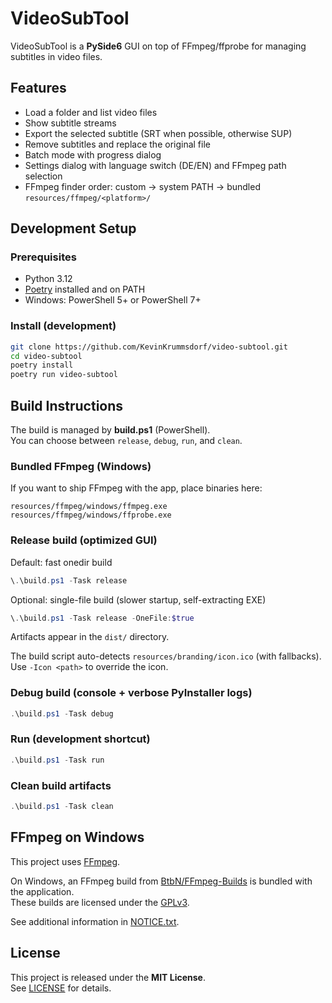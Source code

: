 # VideoSubTool

VideoSubTool is a **PySide6** GUI on top of FFmpeg/ffprobe for managing subtitles in video files.

## Features

- Load a folder and list video files
- Show subtitle streams
- Export the selected subtitle (SRT when possible, otherwise SUP)
- Remove subtitles and replace the original file
- Batch mode with progress dialog
- Settings dialog with language switch (DE/EN) and FFmpeg path selection
- FFmpeg finder order: custom → system PATH → bundled `resources/ffmpeg/<platform>/`

## Development Setup

### Prerequisites
- Python 3.12
- [Poetry](https://python-poetry.org/) installed and on PATH
- Windows: PowerShell 5+ or PowerShell 7+

### Install (development)
```bash
git clone https://github.com/KevinKrummsdorf/video-subtool.git
cd video-subtool
poetry install
poetry run video-subtool
```

## Build Instructions

The build is managed by **build.ps1** (PowerShell).  
You can choose between `release`, `debug`, `run`, and `clean`.

### Bundled FFmpeg (Windows)

If you want to ship FFmpeg with the app, place binaries here:
```
resources/ffmpeg/windows/ffmpeg.exe
resources/ffmpeg/windows/ffprobe.exe
```

### Release build (optimized GUI)
Default: fast onedir build
```powershell
\.\build.ps1 -Task release
```
Optional: single-file build (slower startup, self-extracting EXE)
```powershell
\.\build.ps1 -Task release -OneFile:$true
```
Artifacts appear in the `dist/` directory.

The build script auto-detects `resources/branding/icon.ico` (with fallbacks). Use `-Icon <path>` to override the icon.

### Debug build (console + verbose PyInstaller logs)

```powershell
.\build.ps1 -Task debug
```

### Run (development shortcut)

```powershell
.\build.ps1 -Task run
```

### Clean build artifacts

```powershell
.\build.ps1 -Task clean
```

## FFmpeg on Windows

This project uses [FFmpeg](https://ffmpeg.org/).

On Windows, an FFmpeg build from [BtbN/FFmpeg-Builds](https://github.com/BtbN/FFmpeg-Builds) is bundled with the application.  
These builds are licensed under the [GPLv3](resources/LICENSES/FFmpeg/FFmpeg-GPLv3.txt).  

See additional information in [NOTICE.txt](resources/LICENSES/FFmpeg/NOTICE.txt).

## License

This project is released under the **MIT License**.  
See [LICENSE](LICENSE) for details.
